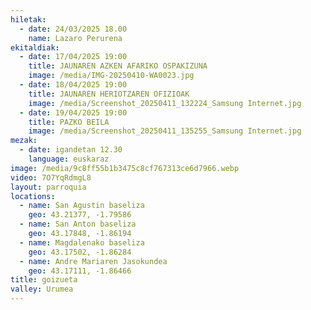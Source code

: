 ```yaml
---
hiletak:
  - date: 24/03/2025 18.00
    name: Lazaro Perurena
ekitaldiak:
  - date: 17/04/2025 19:00
    title: JAUNAREN AZKEN AFARIKO OSPAKIZUNA
    image: /media/IMG-20250410-WA0023.jpg
  - date: 18/04/2025 19:00
    title: JAUNAREN HERIOTZAREN OFIZIOAK
    image: /media/Screenshot_20250411_132224_Samsung Internet.jpg
  - date: 19/04/2025 19:00
    title: PAZKO BEILA
    image: /media/Screenshot_20250411_135255_Samsung Internet.jpg
mezak:
  - date: igandetan 12.30
    language: euskaraz
image: /media/9c8ff55b1b3475c8cf767313ce6d7966.webp
video: 7O7YqRdmgL8
layout: parroquia
locations:
  - name: San Agustin baseliza
    geo: 43.21377, -1.79586
  - name: San Anton baseliza
    geo: 43.17848, -1.86194
  - name: Magdalenako baseliza
    geo: 43.17502, -1.86284
  - name: Andre Mariaren Jasokundea
    geo: 43.17111, -1.86466
title: goizueta
valley: Urumea
---
```

